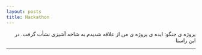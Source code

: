```yaml
---
layout: posts
title: Hackathon 
---
```

<div dir="rtl">
پروژه ی جنگو:
ایده ی پروژه ی من از علاقه شدیدم به شاخه آشپزی نشأت گرفت.
در این راستا 


</div>

---

